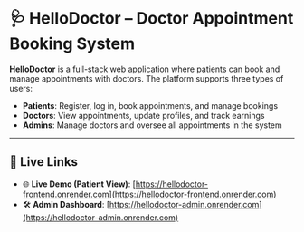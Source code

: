# 🩺 HelloDoctor – Doctor Appointment Booking System

**HelloDoctor** is a full-stack web application where patients can book and manage appointments with doctors. The platform supports three types of users:

- **Patients**: Register, log in, book appointments, and manage bookings  
- **Doctors**: View appointments, update profiles, and track earnings  
- **Admins**: Manage doctors and oversee all appointments in the system

---

## 🔗 Live Links

- 🌐 **Live Demo (Patient View)**: [https://hellodoctor-frontend.onrender.com](https://hellodoctor-frontend.onrender.com)  
- 🛠 **Admin Dashboard**: [https://hellodoctor-admin.onrender.com](https://hellodoctor-admin.onrender.com)
